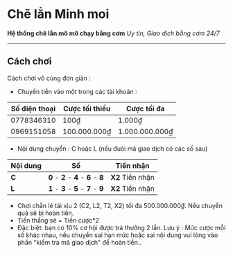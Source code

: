 # Chẽ lẳn Minh moi
**Hệ thống chẽ lẳn mô mô chạy bằng cơm**
*Uy tín, Giao dịch bằng cơm 24/7*

-------------
## Cách chơi
Cách chơi vô cùng đơn giản : 
- Chuyển tiền vào một trong các tài khoản :

| Số điện thoại | Cược tối thiểu | Cược tối đa |
| ----------- | ----------- | ----------- |
| 0778346310 | 100₫ | 1.000₫ |
| 0969151058 | 100.000.000₫ | 1.000.000.000₫ |

- Nội dung chuyển : C hoặc L (nếu đuôi mã giao dịch có các số sau)
 
| Nội dung | Số | Tiền nhận |
| ----------- | ----------- | -----------|
| **C**      | **0** - **2** - **4** - **6** - **8** | **X2** Tiền nhận |
| **L**   | **1** - **3** - **5** - **7** - **9** |  **X2** Tiền nhận |

- Chơi chẵn lẻ tài xỉu 2 (C2, L2, T2, X2) tối đa 500.000.000₫. Nếu chuyển quá sẽ bị hoàn tiền.
- Tiền thắng sẽ = Tiền cược*2
- Đặc biệt: bạn có 10% cơ hội được trả thưởng 2 lần. 
Lưu ý : Mức cược mỗi số khác nhau, nếu chuyển sai hạn mức hoặc sai nội dung vui lòng vào phần "kiểm tra mã giao dịch" để hoàn tiền..
